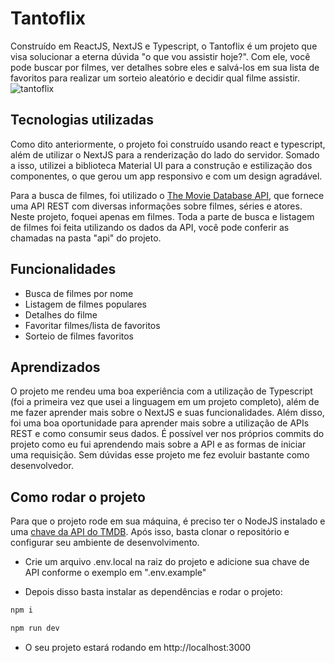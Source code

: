 # Tantoflix

Construído em ReactJS, NextJS e Typescript, o Tantoflix é um projeto que visa solucionar a eterna dúvida "o que vou assistir hoje?". Com ele, você pode buscar por filmes, ver detalhes sobre eles e salvá-los em sua lista de favoritos para realizar um sorteio aleatório e decidir qual filme assistir.
![tantoflix](https://github.com/alan004/tantoflix/assets/17684918/8523a85f-c3af-4b91-82a8-e0a12fb52752)

## Tecnologias utilizadas

Como dito anteriormente, o projeto foi construído usando react e typescript, além de utilizar o NextJS para a renderização do lado do servidor. Somado a isso, utilizei a biblioteca Material UI para a construção e estilização dos componentes, o que gerou um app responsivo e com um design agradável.

Para a busca de filmes, foi utilizado o [The Movie Database API](https://developers.themoviedb.org/3/getting-started/introduction), que fornece uma API REST com diversas informações sobre filmes, séries e atores. Neste projeto, foquei apenas em filmes. Toda a parte de busca e listagem de filmes foi feita utilizando os dados da API, você pode conferir as chamadas na pasta "api" do projeto.

## Funcionalidades

- Busca de filmes por nome
- Listagem de filmes populares
- Detalhes do filme
- Favoritar filmes/lista de favoritos
- Sorteio de filmes favoritos

## Aprendizados

O projeto me rendeu uma boa experiência com a utilização de Typescript (foi a primeira vez que usei a linguagem em um projeto completo), além de me fazer aprender mais sobre o NextJS e suas funcionalidades. Além disso, foi uma boa oportunidade para aprender mais sobre a utilização de APIs REST e como consumir seus dados. É possível ver nos próprios commits do projeto como eu fui aprendendo mais sobre a API e as formas de iniciar uma requisição. Sem dúvidas esse projeto me fez evoluir bastante como desenvolvedor.

## Como rodar o projeto

Para que o projeto rode em sua máquina, é preciso ter o NodeJS instalado e uma [chave da API do TMDB](https://developer.themoviedb.org/docs/getting-started). Após isso, basta clonar o repositório e configurar seu ambiente de desenvolvimento.

- Crie um arquivo .env.local na raiz do projeto e adicione sua chave de API conforme o exemplo em ".env.example"

- Depois disso basta instalar as dependências e rodar o projeto:

```bash
npm i

npm run dev
```

- O seu projeto estará rodando em http://localhost:3000
